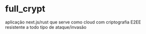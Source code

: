# full_crypt
aplicação next.js/rust que serve como cloud com criptografia E2EE resistente a todo tipo de ataque/invasão
